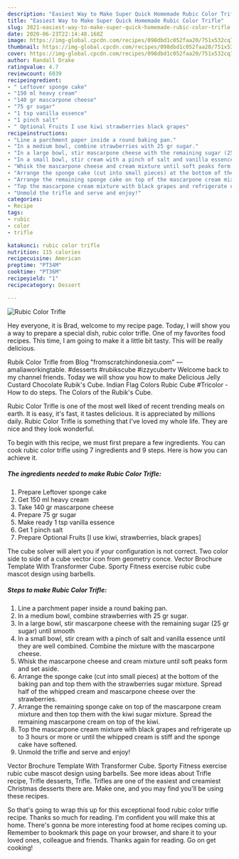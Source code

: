 ```yaml
---
description: "Easiest Way to Make Super Quick Homemade Rubic Color Trifle"
title: "Easiest Way to Make Super Quick Homemade Rubic Color Trifle"
slug: 3821-easiest-way-to-make-super-quick-homemade-rubic-color-trifle
date: 2020-06-23T22:14:48.168Z
image: https://img-global.cpcdn.com/recipes/098dbd1c052faa20/751x532cq70/rubic-color-trifle-recipe-main-photo.jpg
thumbnail: https://img-global.cpcdn.com/recipes/098dbd1c052faa20/751x532cq70/rubic-color-trifle-recipe-main-photo.jpg
cover: https://img-global.cpcdn.com/recipes/098dbd1c052faa20/751x532cq70/rubic-color-trifle-recipe-main-photo.jpg
author: Randall Drake
ratingvalue: 4.7
reviewcount: 6039
recipeingredient:
- " Leftover sponge cake"
- "150 ml heavy cream"
- "140 gr mascarpone cheese"
- "75 gr sugar"
- "1 tsp vanilla essence"
- "1 pinch salt"
- " Optional Fruits I use kiwi strawberries black grapes"
recipeinstructions:
- "Line a parchment paper inside a round baking pan."
- "In a medium bowl, combine strawberries with 25 gr sugar."
- "In a large bowl, stir mascarpone cheese with the remaining sugar (25 gr sugar) until smooth"
- "In a small bowl, stir cream with a pinch of salt and vanilla essence until they are well combined. Combine the mixture with the mascarpone cheese."
- "Whisk the mascarpone cheese and cream mixture until soft peaks form and set aside."
- "Arrange the sponge cake (cut into small pieces) at the bottom of the baking pan and top them with the strawberries sugar mixture. Spread half of the whipped cream and mascarpone cheese over the strawberries."
- "Arrange the remaining sponge cake on top of the mascarpone cream mixture and then top them with the kiwi sugar mixture. Spread the remaining mascarpone cream on top of the kiwi."
- "Top the mascarpone cream mixture with black grapes and refrigerate up to 3 hours or more or until the whipped cream is stiff and the sponge cake have softened."
- "Unmold the trifle and serve and enjoy!"
categories:
- Recipe
tags:
- rubic
- color
- trifle

katakunci: rubic color trifle 
nutrition: 115 calories
recipecuisine: American
preptime: "PT34M"
cooktime: "PT36M"
recipeyield: "1"
recipecategory: Dessert

---
```



![Rubic Color Trifle](https://img-global.cpcdn.com/recipes/098dbd1c052faa20/751x532cq70/rubic-color-trifle-recipe-main-photo.jpg)

Hey everyone, it is Brad, welcome to my recipe page. Today, I will show you a way to prepare a special dish, rubic color trifle. One of my favorites food recipes. This time, I am going to make it a little bit tasty. This will be really delicious.

Rubik Color Trifle from Blog &#34;fromscratchindonesia.com&#34; —amaliaworkingtable. #desserts #rubikscube #izzycubertv Welcome back to my channel friends. Today we will show you how to make Delicious Jelly Custard Chocolate Rubik&#39;s Cube. Indian Flag Colors Rubic Cube #Tricolor - How to do steps. The Colors of the Rubik&#39;s Cube.

Rubic Color Trifle is one of the most well liked of recent trending meals on earth. It is easy, it's fast, it tastes delicious. It is appreciated by millions daily. Rubic Color Trifle is something that I've loved my whole life. They are nice and they look wonderful.


To begin with this recipe, we must first prepare a few ingredients. You can cook rubic color trifle using 7 ingredients and 9 steps. Here is how you can achieve it.

<!--inarticleads1-->

##### The ingredients needed to make Rubic Color Trifle:

1. Prepare  Leftover sponge cake
1. Get 150 ml heavy cream
1. Take 140 gr mascarpone cheese
1. Prepare 75 gr sugar
1. Make ready 1 tsp vanilla essence
1. Get 1 pinch salt
1. Prepare  Optional Fruits [I use kiwi, strawberries, black grapes]


The cube solver will alert you if your configuration is not correct. Two color side to side of a cube vector icon from geometry conce. Vector Brochure Template With Transformer Cube. Sporty Fitness exercise rubic cube mascot design using barbells. 

<!--inarticleads2-->

##### Steps to make Rubic Color Trifle:

1. Line a parchment paper inside a round baking pan.
1. In a medium bowl, combine strawberries with 25 gr sugar.
1. In a large bowl, stir mascarpone cheese with the remaining sugar (25 gr sugar) until smooth
1. In a small bowl, stir cream with a pinch of salt and vanilla essence until they are well combined. Combine the mixture with the mascarpone cheese.
1. Whisk the mascarpone cheese and cream mixture until soft peaks form and set aside.
1. Arrange the sponge cake (cut into small pieces) at the bottom of the baking pan and top them with the strawberries sugar mixture. Spread half of the whipped cream and mascarpone cheese over the strawberries.
1. Arrange the remaining sponge cake on top of the mascarpone cream mixture and then top them with the kiwi sugar mixture. Spread the remaining mascarpone cream on top of the kiwi.
1. Top the mascarpone cream mixture with black grapes and refrigerate up to 3 hours or more or until the whipped cream is stiff and the sponge cake have softened.
1. Unmold the trifle and serve and enjoy!


Vector Brochure Template With Transformer Cube. Sporty Fitness exercise rubic cube mascot design using barbells. See more ideas about Trifle recipe, Trifle desserts, Trifle. Trifles are one of the easiest and creamiest Christmas desserts there are. Make one, and you may find you&#39;ll be using these recipes. 

So that's going to wrap this up for this exceptional food rubic color trifle recipe. Thanks so much for reading. I'm confident you will make this at home. There's gonna be more interesting food at home recipes coming up. Remember to bookmark this page on your browser, and share it to your loved ones, colleague and friends. Thanks again for reading. Go on get cooking!
